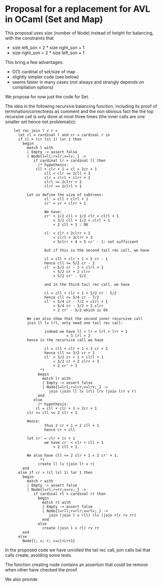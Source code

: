 Proposal for a replacement for AVL in OCaml (Set and Map)
=========================================================

This proposal uses size (number of Node) instead of height for balancing,
with the constraints that
- size left_son < 2 * size right_son + 1
- size right_son < 2 * size left_son + 1

This bring a few advantages:

- O(1) cardinal of set/size of map
- slightly simpler code (see below)
- seems faster in many cases (not always and strangly depends
  on compilation options)

We propose for now just the code for Set.

The idea in the following recursive balancing function, including its proof
of termination/correctness as comment and the non obvious fact the the top recursive call
is only done at most three times (the inner calls are one smaller set hence not problematic):
```
    let rec join l v r =
      let cl = cardinal l and cr = cardinal r in
      if cl > (cr lsl 1) lor 1 then
        begin
          match l with
          | Empty -> assert false
          | Node{l=ll;r=lr;v=lv;_} ->
             if cardinal lr > cardinal ll then
               (* hypothesis:
	          cll + clr + 1 = cl > 2cr + 1
                  cll < clr <= 2cll + 1
                  clr = clrl + clrr + 1
                  clrl <= 2clrr + 1
                  clrr <= 2clrl + 1

		  Let us define the size of subtrees:
                  cl' = cll + clrl + 1
                  cr' = cr + clrr + 1

                  We have:
                  cr' < 1/2 cll + 1/2 clr + clrl + 1
                      < 3/2 cll + 1/2 + clrl + 1
                      < 2 cll + 1 : OK

                  cl' < clr + 2clrr + 2
                      < clrl + 3clrr + 3
                      < 5clrr + 4 < 5 cr' - 1: not sufficient

                  but if this is the second tail rec call, we have

                  cl = cll + clr + 1 < 5 cr - 1
                  hence cll <= 5/2 cr - 2
                  cl' < 5/2 cr - 2 + clrl + 1
                      < 5/2 cr + 2 clrr
                      < 5/2 cr' - 5/2

                  and in the third tail rec call, we have

                  cl = cll + clr + 1 < 5/2 cr - 5/2
                  hence cll <= 5/4 cr - 7/2
                  cl' < 5/4 cr - 7/2 + clrl + 1
                      < 5/4 cr - 3/2 + 2 clrr
                      < 2 cr' - 5/2 which is Ok

		  We can also show that the second inner recursive call
		  join ll lv lrl, only need one tail rec call:

                  indeed we have ll < lr = lrl + lrr + 1
		                    < 3 lrl + 2
		  hence in the recursice call we have

                  cl = cll + clr + 1 < 3 cr + 2
                  hence cll <= 3/2 cr + 1
                  cl' < 3/2 cr + 1 + clrl + 1
                      < 3/2 cr + 2 clrr + 3
                      < 2 cr' + 1
                *)
               begin
                 match lr with
                 | Empty -> assert false
                 | Node{l=lrl;r=lrr;v=lrv;_} ->
                    join (join ll lv lrl) lrv (join lrr v r)
               end
             else
               (* hypothesis:
	          cl = cll + clr + 1 > 2cr + 1
		  clr <= cll <= 2 clr + 1

		  Hence:
                  thus 2 cr + 1 < 2 cll + 1
                  hence cr < cll

		  let cr' = clr + cr + 1
                  we have cr' < clr + cll + 1
		              < 2 cll + 1.

		  We also have cll <= 2 clr + 1 < 2 cr' + 1.
                *)
               create ll lv (join lr v r)
        end
      else if cr > (cl lsl 1) lor 1 then
        begin
          match r with
          | Empty -> assert false
          | Node{l=rl;r=rr;v=rv;_} ->
             if cardinal rl > cardinal rr then
               begin
                 match rl with
                 | Empty -> assert false
                 | Node{l=rll;r=rlr;v=rlv;_} ->
                    join (join l v rll) rlv (join rlr rv rr)
                 end
               else
                 create (join l v rl) rv rr
        end
      else
        Node{l; v; r; c=cl+cr+1}
```

In the proposed code we have unrolled the tail rec call, join calls bal that calls create,
avoiding some tests.

The fonction creating node contains an assertion that could be remove when
other have checked the proof.

We also provide
